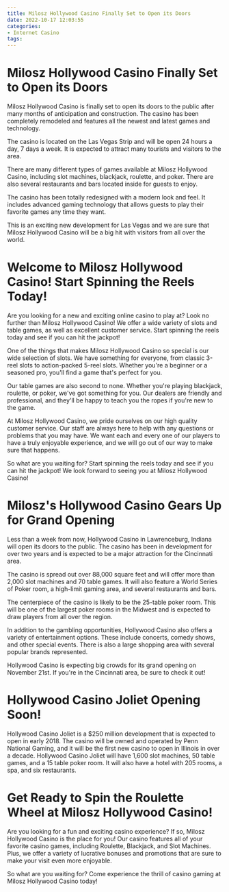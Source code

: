 ```yaml
---
title: Milosz Hollywood Casino Finally Set to Open its Doors
date: 2022-10-17 12:03:55
categories:
- Internet Casino
tags:
---
```



#  Milosz Hollywood Casino Finally Set to Open its Doors

Milosz Hollywood Casino is finally set to open its doors to the public after many months of anticipation and construction. The casino has been completely remodeled and features all the newest and latest games and technology.

The casino is located on the Las Vegas Strip and will be open 24 hours a day, 7 days a week. It is expected to attract many tourists and visitors to the area.

There are many different types of games available at Milosz Hollywood Casino, including slot machines, blackjack, roulette, and poker. There are also several restaurants and bars located inside for guests to enjoy.

The casino has been totally redesigned with a modern look and feel. It includes advanced gaming technology that allows guests to play their favorite games any time they want.

This is an exciting new development for Las Vegas and we are sure that Milosz Hollywood Casino will be a big hit with visitors from all over the world.

#  Welcome to Milosz Hollywood Casino! Start Spinning the Reels Today!

Are you looking for a new and exciting online casino to play at? Look no further than Milosz Hollywood Casino! We offer a wide variety of slots and table games, as well as excellent customer service. Start spinning the reels today and see if you can hit the jackpot!

One of the things that makes Milosz Hollywood Casino so special is our wide selection of slots. We have something for everyone, from classic 3-reel slots to action-packed 5-reel slots. Whether you're a beginner or a seasoned pro, you'll find a game that's perfect for you.

Our table games are also second to none. Whether you're playing blackjack, roulette, or poker, we've got something for you. Our dealers are friendly and professional, and they'll be happy to teach you the ropes if you're new to the game.

At Milosz Hollywood Casino, we pride ourselves on our high quality customer service. Our staff are always here to help with any questions or problems that you may have. We want each and every one of our players to have a truly enjoyable experience, and we will go out of our way to make sure that happens.

So what are you waiting for? Start spinning the reels today and see if you can hit the jackpot! We look forward to seeing you at Milosz Hollywood Casino!

#  Milosz's Hollywood Casino Gears Up for Grand Opening

Less than a week from now, Hollywood Casino in Lawrenceburg, Indiana will open its doors to the public. The casino has been in development for over two years and is expected to be a major attraction for the Cincinnati area.

The casino is spread out over 88,000 square feet and will offer more than 2,000 slot machines and 70 table games. It will also feature a World Series of Poker room, a high-limit gaming area, and several restaurants and bars.

The centerpiece of the casino is likely to be the 25-table poker room. This will be one of the largest poker rooms in the Midwest and is expected to draw players from all over the region.

In addition to the gambling opportunities, Hollywood Casino also offers a variety of entertainment options. These include concerts, comedy shows, and other special events. There is also a large shopping area with several popular brands represented.

Hollywood Casino is expecting big crowds for its grand opening on November 21st. If you're in the Cincinnati area, be sure to check it out!

#  Hollywood Casino Joliet Opening Soon!

Hollywood Casino Joliet is a $250 million development that is expected to open in early 2018. The casino will be owned and operated by Penn National Gaming, and it will be the first new casino to open in Illinois in over a decade. Hollywood Casino Joliet will have 1,600 slot machines, 50 table games, and a 15 table poker room. It will also have a hotel with 205 rooms, a spa, and six restaurants.

#  Get Ready to Spin the Roulette Wheel at Milosz Hollywood Casino!

Are you looking for a fun and exciting casino experience? If so, Milosz Hollywood Casino is the place for you! Our casino features all of your favorite casino games, including Roulette, Blackjack, and Slot Machines. Plus, we offer a variety of lucrative bonuses and promotions that are sure to make your visit even more enjoyable.

So what are you waiting for? Come experience the thrill of casino gaming at Milosz Hollywood Casino today!